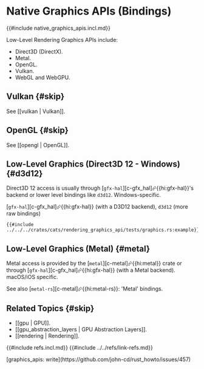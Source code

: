 # Native Graphics APIs (Bindings)

{{#include native_graphics_apis.incl.md}}

Low-Level Rendering Graphics APIs include:

- Direct3D (DirectX).
- Metal.
- OpenGL.
- Vulkan.
- WebGL and WebGPU.

## Vulkan {#skip}

See [[vulkan | Vulkan]].

## OpenGL {#skip}

See [[opengl | OpenGL]].

## Low-Level Graphics (Direct3D 12 - Windows) {#d3d12}

Direct3D 12 access is usually through [`gfx-hal`][c-gfx_hal]⮳{{hi:gfx-hal}}'s backend or lower level bindings like `d3d12`. Windows-specific.

[`gfx-hal`][c-gfx_hal]⮳{{hi:gfx-hal}} (with a D3D12 backend), `d3d12` (more raw bindings)

```rust,editable
{{#include ../../../crates/cats/rendering_graphics_api/tests/graphics.rs:example}}
```

## Low-Level Graphics (Metal) {#metal}

Metal access is provided by the [`metal`][c-metal]⮳{{hi:metal}} crate or through [`gfx-hal`][c-gfx_hal]⮳{{hi:gfx-hal}} (with a Metal backend). macOS/iOS specific.

See also [`metal-rs`][c-metal]⮳{{hi:metal-rs}}: 'Metal' bindings.

## Related Topics {#skip}

- [[gpu | GPU]].
- [[gpu_abstraction_layers | GPU Abstraction Layers]].
- [[rendering | Rendering]].

{{#include refs.incl.md}}
{{#include ../../refs/link-refs.md}}

<div class="hidden">
[graphics_apis: write](https://github.com/john-cd/rust_howto/issues/457)
</div>
